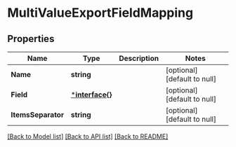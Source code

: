 # MultiValueExportFieldMapping

## Properties
Name | Type | Description | Notes
------------ | ------------- | ------------- | -------------
**Name** | **string** |  | [optional] [default to null]
**Field** | [***interface{}**](interface{}.md) |  | [optional] [default to null]
**ItemsSeparator** | **string** |  | [optional] [default to null]

[[Back to Model list]](../README.md#documentation-for-models) [[Back to API list]](../README.md#documentation-for-api-endpoints) [[Back to README]](../README.md)

